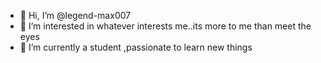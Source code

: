 - 👋 Hi, I’m @legend-max007
- 👀 I’m interested in whatever interests me..its more to me than meet the eyes 
- 🌱 I’m currently a student ,passionate to learn new things

